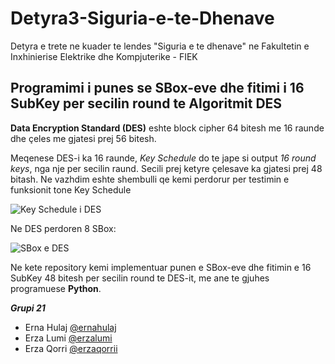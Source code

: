 # Detyra3-Siguria-e-te-Dhenave
Detyra e trete ne kuader te lendes "Siguria e te dhenave" ne Fakultetin e Inxhinierise Elektrike dhe Kompjuterike - FIEK

## Programimi i punes se SBox-eve dhe fitimi i 16 SubKey per secilin round te Algoritmit DES
**Data Encryption Standard (DES)** eshte block cipher 64 bitesh me 16 raunde dhe çeles me gjatesi prej 56 bitesh.

Meqenese DES-i ka 16 raunde, *Key Schedule* do te jape si output *16 round keys*, nga nje per secilin raund. Secili prej ketyre çelesave ka gjatesi prej 48 bitash.
Ne vazhdim eshte shembulli qe kemi perdorur per testimin e funksionit tone Key Schedule

![Key Schedule i DES](https://i.ibb.co/1626QFL/subkeys.png)

Ne DES perdoren 8 SBox:

![SBox e DES](https://upload.wikimedia.org/wikipedia/commons/4/44/DES_S-box.jpg)

Ne kete repository kemi implementuar punen e SBox-eve dhe fitimin e 16 SubKey 48 bitesh per secilin round te DES-it, me ane te gjuhes programuese **Python**.

***Grupi 21***

<ul>
  <li>Erna Hulaj <a href="https://www.github.com/ernahulaj">@ernahulaj</a></li>
  <li>Erza Lumi <a href="https://www.github.com/erzalumi">@erzalumi</a></li>
  <li>Erza Qorri <a href="https://www.github.com/erzaqorrii">@erzaqorrii</a></li>
</ul>

